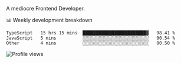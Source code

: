 A mediocre Frontend Developer.

📊 Weekly development breakdown
<!--START_SECTION:waka-->

```text
TypeScript   15 hrs 15 mins  ████████████████████████▓   98.41 %
JavaScript   5 mins          ░░░░░░░░░░░░░░░░░░░░░░░░░   00.54 %
Other        4 mins          ░░░░░░░░░░░░░░░░░░░░░░░░░   00.50 %
```

<!--END_SECTION:waka-->

<img src="https://gpvc.arturio.dev/iqbalfasri" alt="Profile views"/>

